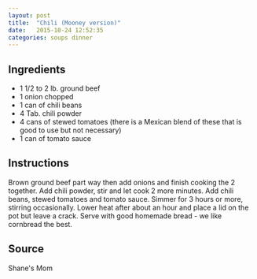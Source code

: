 ```yaml
---
layout: post
title:  "Chili (Mooney version)"
date:   2015-10-24 12:52:35
categories: soups dinner
---
```


Ingredients
-----------

- 1 1/2 to 2 lb. ground beef
- 1 onion chopped
- 1 can of chili beans
- 4 Tab. chili powder
- 4 cans of stewed tomatoes (there is a Mexican blend of these that is good to use but not necessary)
- 1 can of tomato sauce

Instructions
------------

Brown ground beef part way then add onions and finish cooking the 2 together.
Add chili powder, stir and let cook 2 more minutes. Add chili beans, stewed
tomatoes and tomato sauce. Simmer for 3 hours or more, stirring occasionally.
Lower heat after about an hour and place a lid on the pot but leave a crack.
Serve with good homemade bread - we like cornbread the best.

Source
------
Shane's Mom

